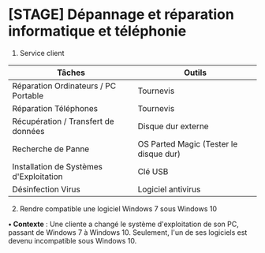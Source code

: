 # [STAGE] Dépannage et réparation informatique et téléphonie #

1. Service client 
     
|		Tâches                         |		Outils                          |        
|----------------------------------------|----------------------------------------|
| Réparation Ordinateurs / PC Portable   | Tournevis                              |
| Réparation Téléphones                  | Tournevis                              |
| Récupération / Transfert de données    | Disque dur externe                     |
| Recherche de Panne                     | OS Parted Magic (Tester le disque dur) |
| Installation de Systèmes d'Exploitation| Clé USB                                |
| Désinfection Virus                     | Logiciel antivirus                     |



2. Rendre compatible une logiciel Windows 7 sous  Windows 10 

**• Contexte** : Une cliente a changé le système d'exploitation de son PC, passant de Windows 7 à Windows 10. Seulement, l'un de ses logiciels est devenu incompatible sous Windows 10. 






